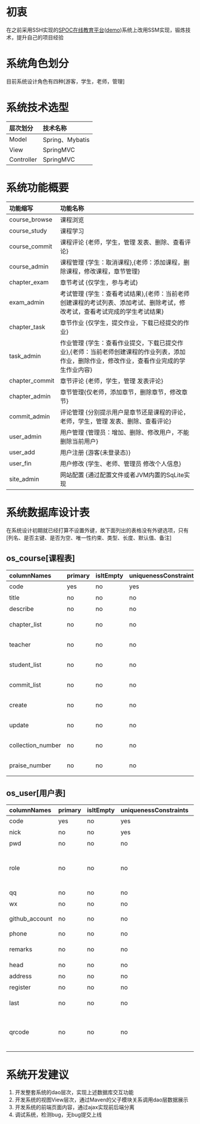 # 初衷 
在之前采用SSH实现的[SPOC在线教育平台](https://github.com/biuaxia/spoc)([demo](http://spoc.javer.vip))系统上改用SSM实现，锻炼技术，提升自己的项目经验

# 系统角色划分
目前系统设计角色有四种[游客，学生，老师，管理]

# 系统技术选型
| 层次划分 | 技术名称 |
| :--- | :--- |
| Model | Spring、Mybatis |
| View | SpringMVC |
| Controller | SpringMVC |

# 系统功能概要
| 功能缩写 | 功能名称 |
| :--- | :--- |
| course_browse | 课程浏览 |
| course_study | 课程学习 |
| course_commit | 课程评论 {老师，学生，管理 发表、删除、查看评论} |
| course_admin | 课程管理 {学生：取消课程},{老师：添加课程，删除课程，修改课程，章节管理} |
| chapter_exam | 章节考试 {仅学生，参与考试} |
| exam_admin | 考试管理 {学生：查看考试结果},{老师：当前老师创建课程的考试列表、添加考试、删除考试，修改考试，查看考试完成的学生考试结果} |
| chapter_task | 章节作业 {仅学生，提交作业，下载已经提交的作业} |
| task_admin | 作业管理 {学生：查看作业提交，下载已提交作业},{老师：当前老师创建课程的作业列表，添加作业，删除作业，修改作业，查看作业完成的学生作业内容} |
| chapter_commit | 章节评论 {老师，学生，管理 发表评论} |
| chapter_admin | 章节管理{仅老师，添加章节，删除章节，修改章节} |
| commit_admin | 评论管理 {分别提示用户是章节还是课程的评论，老师，学生，管理 发表、删除、查看评论} |
| user_admin | 用户管理 {管理员：增加、删除、修改用户，不能删除当前用户} |
| user_add | 用户注册 {游客(未登录态)} |
| user_fin | 用户修改 {学生、老师、管理员 修改个人信息} |
| site_admin | 网站配置 {通过配置文件或者JVM内置的SqLite实现|仅管理，网站一些常用配置} |

# 系统数据库设计表
在系统设计初期就已经打算不设置外键，故下面列出的表格没有外键选项，只有[列名、是否主键、是否为空、唯一性约束、类型、长度、默认值、备注]
## os_course[课程表]
| columnNames | primary | isItEmpty | uniquenessConstraints | type | length | defaultValue | remarks |
| :--- | :--- | :--- | :--- | :--- | :--- | :--- | :--- |
| code | yes | no | yes | varchar | 8 | RandomUtil.randStr(8) | 课程代码 |
| title | no | no | no | varchar | 62 | '默认课程名，请修改' | 课程名称 |
| describe | no | no | no | text | 0 | '请添加课程描述' | 课程描述 |
| chapter_list | no | no | no | text | 0 | null | 课程章节集合 |
| teacher | no | no | no | int | 8 | 10241024 | 创建课程老师 |
| student_list | no | no | no | text | 0 | null | 课程学习学生集合 |
| commit_list | no | no | no | text | 0 | null | 课程评论列表 |
| create | no | no | no | varchar | 19 | '2008-12-12 12:12:12' | 创建课程时间 |
| update | no | no | no | varchar | 19 | '2008-12-12 12:12:12' | 课程修改时间 |
| collection_number | no | no | no | varchar | 19 | '2008-12-12 12:12:12' | 课程收藏数 | 
| praise_number | no | no | no | varchar | 19 | '2008-12-12 12:12:12' | 课程点赞数 |

## os_user[用户表]
| columnNames | primary | isItEmpty | uniquenessConstraints | type | length | defaultValue | remarks |
| :--- | :--- | :--- | :--- | :--- | :--- | :--- | :--- |
| code | yes | no | yes | varchar | 8 | RandomUtil.randStr(8) | 用户代码 |
| nick | no | no | yes | varchar | 10 | '引用code' | 用户昵称 |
| pwd | no | no | no | varchar | 16 | RandomUtil.randStr(12) | 用户密码 |
| role | no | no | no | int | 1 | 1 | 角色{1:学生,2:老师,3:管理} |
| qq | no | no | no | varchar | 13 | 'QQ Account' | QQ账号 |
| wx | no | no | no | varchar | 13 | 'WX Account' | WX账号 |
| github_account| no | no | no | varchar | 13 | 'Github Account' | Github账号 |
| phone | no | no | no | varchar | 14 | '请输入手机号码' | 手机号 | 
| remarks | no | no | no | varchar | 255 | '备注或者个人简介' | 备注、个人简介 |
| head | no | no | no | varchar | 255 | 'https://ws3.sinaimg.cn/large/005BYqpgly1g2cci7kidgj3030030mwx.jpg' | 头像地址 |
| address | no | no | no | varchar | 255 | '家庭地址' | 地址 |
| register | no | no | no | varchar | 19 | '2008-12-12 12:12:12' | 创建时间 |
| last | no | no | no | varchar | 19 | '2008-12-12 12:12:12' | 上次登录时间 |
| qrcode | no | no | no | varchar | 255 | './resources/img/user/qrocde/123.png' | 用户二维码系统本地存储地址 |

# 系统开发建议
1. 开发整套系统的dao层次，实现上述数据库交互功能
2. 开发系统的视图View层次，通过Maven的父子模块关系调用dao层数据展示
3. 开发系统的前端页面内容，通过ajax实现前后端分离
4. 调试系统，检测bug，无bug提交上线